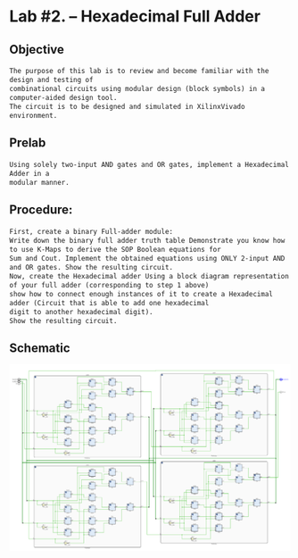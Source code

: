 # Lab #2. – Hexadecimal Full Adder

## Objective 
    The purpose of this lab is to review and become familiar with the design and testing of 
    combinational circuits using modular design (block symbols) in a computer-aided design tool. 
    The circuit is to be designed and simulated in XilinxVivado environment.

## Prelab 
    Using solely two-input AND gates and OR gates, implement a Hexadecimal Adder in a 
    modular manner.

## Procedure:
    First, create a binary Full-adder module: 
    Write down the binary full adder truth table Demonstrate you know how to use K-Maps to derive the SOP Boolean equations for 
    Sum and Cout. Implement the obtained equations using ONLY 2-input AND and OR gates. Show the resulting circuit.
    Now, create the Hexadecimal adder Using a block diagram representation of your full adder (corresponding to step 1 above) 
    show how to connect enough instances of it to create a Hexadecimal adder (Circuit that is able to add one hexadecimal 
    digit to another hexadecimal digit). 
    Show the resulting circuit.

## Schematic
<img src="images/Schematic_Full_HexAdder.png">